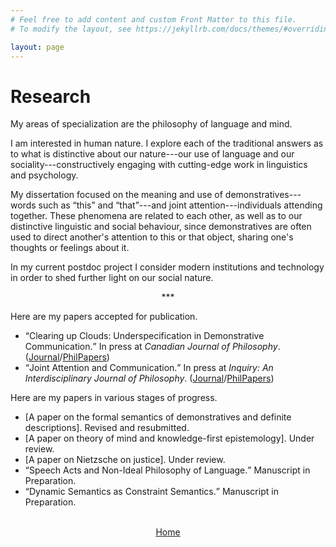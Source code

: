 ```yaml
---
# Feel free to add content and custom Front Matter to this file.
# To modify the layout, see https://jekyllrb.com/docs/themes/#overriding-theme-defaults

layout: page
---
```


# Research

My areas of specialization are the philosophy of language and mind.

I am interested in human nature. I explore each of the traditional answers as to what is distinctive about our nature---our use of language and our sociality---constructively engaging with cutting-edge work in linguistics and psychology.

My dissertation focused on the meaning and use of demonstratives---words such as <q>this</q> and <q>that</q>---and joint attention---individuals attending together. These phenomena are related to each other, as well as to our distinctive linguistic and social behaviour, since demonstratives are often used to direct another's attention to this or that object, sharing one's thoughts or feelings about it.

In my current postdoc project I consider modern institutions and technology in order to shed further light on our social nature.

<center>***</center>

Here are my papers accepted for publication.

* <q>Clearing up Clouds: Underspecification in Demonstrative Communication.</q> In press at *Canadian Journal of Philosophy*. (<a href="https://doi.org/10.1017/can.2023.26">Journal</a>/<a href="https://philpapers.org/rec/HARCUC">PhilPapers</a>)
* <q>Joint Attention and Communication.</q> In press at *Inquiry: An Interdisciplinary Journal of Philosophy*. (<a href="https://www.tandfonline.com/doi/abs/10.1080/0020174X.2022.2074101">Journal</a>/<a href="https://philpapers.org/rec/HARJAA-6">PhilPapers</a>)

Here are my papers in various stages of progress.

* [A paper on the formal semantics of demonstratives and definite descriptions]. Revised and resubmitted.
* [A paper on theory of mind and knowledge-first epistemology]. Under review.
* [A paper on Nietzsche on justice]. Under review.
* <q>Speech Acts and Non-Ideal Philosophy of Language.</q> Manuscript in Preparation.
* <q>Dynamic Semantics as Constraint Semantics.</q> Manuscript in Preparation.

<br>

<center><a href="/">Home</a></center>

